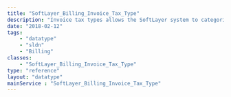 ```yaml
---
title: "SoftLayer_Billing_Invoice_Tax_Type"
description: "Invoice tax types allows the SoftLayer system to categorize the different strategies we use to calculate the tax for any invoice. There are three basic strategies in our system: don't calculate tax at all, use a basic, location-based set of rules, or offload the tax calculation to a third party that will take all related factors into account. "
date: "2018-02-12"
tags:
    - "datatype"
    - "sldn"
    - "Billing"
classes:
    - "SoftLayer_Billing_Invoice_Tax_Type"
type: "reference"
layout: "datatype"
mainService : "SoftLayer_Billing_Invoice_Tax_Type"
---
```

